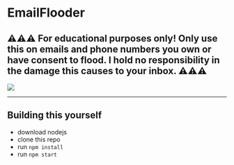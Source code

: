 # EmailFlooder
## ⚠⚠⚠ For educational purposes only! Only use this on emails and phone numbers you own or have consent to flood. I hold no responsibility in the damage this causes to your inbox. ⚠⚠⚠

<img src='https://media.discordapp.net/attachments/521029922358165517/822857407591481344/image0.png?width=261&height=565'>

---

## Building this yourself

- download nodejs
- clone this repo
- run `npm install` 
- run `npm start` 
